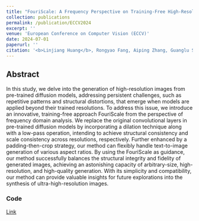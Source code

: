 ```yaml
---
title: "FouriScale: A Frequency Perspective on Training-Free High-Resolution Image Synthesis"
collection: publications
permalink: /publication/ECCV2024
excerpt: ''
venue: 'European Conference on Computer Vision (ECCV)'
date: 2024-07-01
paperurl: ''
citation: '<b>Linjiang Huang</b>, Rongyao Fang, Aiping Zhang, Guanglu Song, Si Liu, Yu Liu, Hongsheng Li. &quot;FouriScale: A Frequency Perspective on Training-Free High-Resolution Image Synthesis&quot;.<i>International Conference on Computer Vision</i> <b>ECCV 2024</b>.'
---
```



## Abstract
In this study, we delve into the generation of high-resolution images from pre-trained diffusion models, addressing persistent challenges, such as repetitive patterns and structural distortions, that emerge when models are applied beyond their trained resolutions. To address this issue, we introduce an innovative, training-free approach FouriScale from the perspective of frequency domain analysis. We replace the original convolutional layers in pre-trained diffusion models by incorporating a dilation technique along with a low-pass operation, intending to achieve structural consistency and scale consistency across resolutions, respectively. Further enhanced by a padding-then-crop strategy, our method can flexibly handle text-to-image generation of various aspect ratios. By using the FouriScale as guidance, our method successfully balances the structural integrity and fidelity of generated images, achieving an astonishing capacity of arbitrary-size, high-resolution, and high-quality generation. With its simplicity and compatibility, our method can provide valuable insights for future explorations into the synthesis of ultra-high-resolution images. 


### Code
[Link](https://github.com/LeonHLJ/FouriScale)
